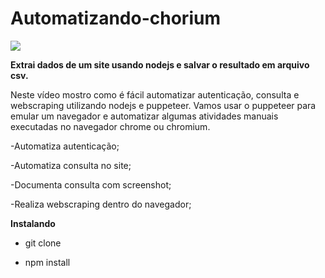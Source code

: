 # Automatizando-chorium

![](https://j.gifs.com/oVXMoN.gif)


**Extrai dados de um site usando nodejs e salvar o resultado em arquivo csv.**

Neste vídeo mostro como é fácil automatizar autenticação, consulta e webscraping utilizando nodejs e puppeteer.
Vamos usar o puppeteer para emular um navegador e automatizar algumas atividades manuais executadas no navegador chrome ou chromium. 

-Automatiza autenticação;

-Automatiza consulta no site; 

-Documenta consulta com screenshot;

-Realiza webscraping dentro do navegador; 


**Instalando**

- git clone

- npm install


